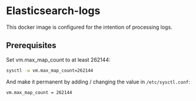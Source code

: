 # Elasticsearch-logs

This docker image is configured for the intention of processing logs.

## Prerequisites

Set vm.max_map_count to at least 262144:

```bash
sysctl -w vm.max_map_count=262144
```
And make it permanent by adding / changing the value in ``/etc/sysctl.conf``:
```text
vm.max_map_count = 262144
```
